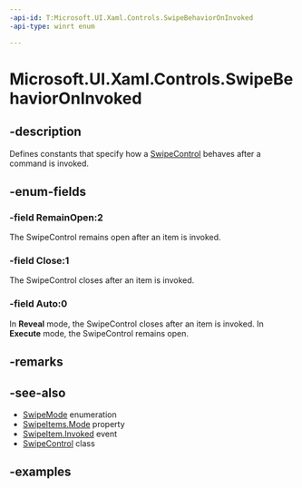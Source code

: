 ```yaml
---
-api-id: T:Microsoft.UI.Xaml.Controls.SwipeBehaviorOnInvoked
-api-type: winrt enum

---
```

<!-- Enumeration syntax.
public enum SwipeBehaviorOnInvoked : int 
-->

# Microsoft.UI.Xaml.Controls.SwipeBehaviorOnInvoked


## -description

Defines constants that specify how a [SwipeControl](swipecontrol.md) behaves after a command is invoked.


## -enum-fields


### -field RemainOpen:2

The SwipeControl remains open after an item is invoked.


### -field Close:1

The SwipeControl closes after an item is invoked.


### -field Auto:0

In **Reveal** mode, the SwipeControl closes after an item is invoked. In **Execute** mode, the SwipeControl remains open.


## -remarks


## -see-also

+ [SwipeMode](swipemode.md) enumeration
+ [SwipeItems.Mode](swipeitems_mode.md) property
+ [SwipeItem.Invoked](swipeitem_invoked.md) event
+ [SwipeControl](swipecontrol.md) class


## -examples


